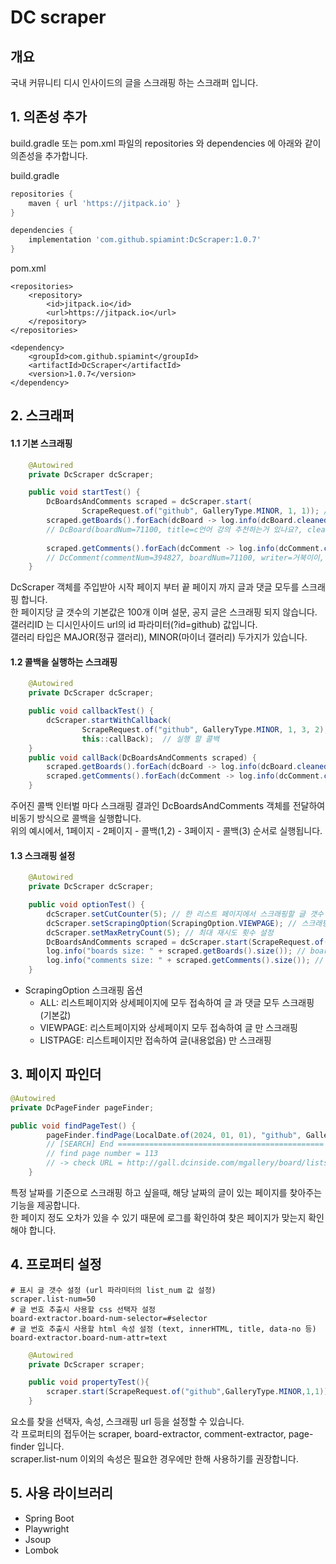 # DC scraper
## 개요
국내 커뮤니티 디시 인사이드의 글을 스크래핑 하는 스크래퍼 입니다.

## 1. 의존성 추가
build.gradle 또는 pom.xml 파일의 repositories 와 dependencies 에 아래와 같이 의존성을 추가합니다.  

build.gradle
```gradle
repositories {
    maven { url 'https://jitpack.io' } 
}

dependencies {
    implementation 'com.github.spiamint:DcScraper:1.0.7' 
}
```
pom.xml
```maven
<repositories>
    <repository>
        <id>jitpack.io</id>
        <url>https://jitpack.io</url>
    </repository>
</repositories>

<dependency>
    <groupId>com.github.spiamint</groupId>
    <artifactId>DcScraper</artifactId>
    <version>1.0.7</version>
</dependency>
```

## 2. 스크래퍼
#### 1.1 기본 스크래핑
```java
    @Autowired
    private DcScraper dcScraper;

    public void startTest() {
        DcBoardsAndComments scraped = dcScraper.start(
                ScrapeRequest.of("github", GalleryType.MINOR, 1, 1)); // 갤러리ID, 갤러리 타입, 시작페이지, 끝페이지
        scraped.getBoards().forEach(dcBoard -> log.info(dcBoard.cleanedToString())); // 스크래핑 된 글
        // DcBoard(boardNum=71100, title=c언어 강의 추천하는거 있나요?, cleanContent=예시문제 같은것도 있었음 좋겠는데 추천좀 해주세요, writer=거북이이, regDate=2024-10-07T18:50:17, viewCnt=36, commentCnt=4, recommendCnt=0, recommended=false)
        
        scraped.getComments().forEach(dcComment -> log.info(dcComment.cleanedToString())); // 스크래핑 된 댓글
        // DcComment(commentNum=394827, boardNum=71100, writer=거북이이, cleanContent=오 좋아보이네요 ㄱㅅㄱㅅ, regDate=2024-10-07T19:11:22, reply=true, targetNum=394826)
    }
```
DcScraper 객체를 주입받아 시작 페이지 부터 끝 페이지 까지 글과 댓글 모두를 스크래핑 합니다.  
한 페이지당 글 갯수의 기본값은 100개 이며 설문, 공지 글은 스크래핑 되지 않습니다.  
갤러리ID 는 디시인사이드 url의 id 파라미터(?id=github) 값입니다.    
갤러리 타입은 MAJOR(정규 갤러리), MINOR(마이너 갤러리) 두가지가 있습니다.

#### 1.2 콜백을 실행하는 스크래핑
```java
    @Autowired
    private DcScraper dcScraper;

    public void callbackTest() {
        dcScraper.startWithCallback(
                ScrapeRequest.of("github", GalleryType.MINOR, 1, 3, 2), // 갤러리ID, 갤러리 타입, 시작페이지, 끝페이지, 콜백 인터벌
                this::callBack);  // 실행 할 콜백
    }
    public void callBack(DcBoardsAndComments scraped) {
        scraped.getBoards().forEach(dcBoard -> log.info(dcBoard.cleanedToString())); // 스크래핑 된 글
        scraped.getComments().forEach(dcComment -> log.info(dcComment.cleanedToString())); // 스크래핑 된 댓글
    }
```
주어진 콜백 인터벌 마다 스크래핑 결과인 DcBoardsAndComments 객체를 전달하여 비동기 방식으로 콜백을 실행합니다.  
위의 예시에서, 1페이지 - 2페이지 - 콜백(1,2) - 3페이지 - 콜백(3) 순서로 실행됩니다.

#### 1.3 스크래핑 설정
```java
    @Autowired
    private DcScraper dcScraper;

    public void optionTest() {
        dcScraper.setCutCounter(5); // 한 리스트 페이지에서 스크래핑할 글 갯수 제한
        dcScraper.setScrapingOption(ScrapingOption.VIEWPAGE); // 스크래핑 옵션(범위) 설정
        dcScraper.setMaxRetryCount(5); // 최대 재시도 횟수 설정
        DcBoardsAndComments scraped = dcScraper.start(ScrapeRequest.of("github", GalleryType.MINOR, 1, 1));
        log.info("boards size: " + scraped.getBoards().size()); // boards size: 5
        log.info("comments size: " + scraped.getComments().size()); // comments size: 0
    }
```
+ ScrapingOption 스크래핑 옵션
  + ALL: 리스트페이지와 상세페이지에 모두 접속하여 글 과 댓글 모두 스크래핑 (기본값)
  + VIEWPAGE: 리스트페이지와 상세페이지 모두 접속하여 글 만 스크래핑
  + LISTPAGE: 리스트페이지만 접속하여 글(내용없음) 만 스크래핑 

## 3. 페이지 파인더 
```java
@Autowired
private DcPageFinder pageFinder;

public void findPageTest() {
        pageFinder.findPage(LocalDate.of(2024, 01, 01), "github", GalleryType.MINOR); // 2024년 1월 1일의 github 마이너 갤러리 페이지를 찾음
        // [SEARCH] End ==============================================
        // find page number = 113
        // -> check URL = http://gall.dcinside.com/mgallery/board/lists/?id=github&page=113&list_num=100
    }
```
특정 날짜를 기준으로 스크래핑 하고 싶을때, 해당 날짜의 글이 있는 페이지를 찾아주는 기능을 제공합니다.  
한 페이지 정도 오차가 있을 수 있기 때문에 로그를 확인하여 찾은 페이지가 맞는지 확인해야 합니다.

## 4. 프로퍼티 설정
```properties
# 표시 글 갯수 설정 (url 파라미터의 list_num 값 설정)
scraper.list-num=50
# 글 번호 추출시 사용할 css 선택자 설정
board-extractor.board-num-selector=#selector
# 글 번호 추출시 사용할 html 속성 설정 (text, innerHTML, title, data-no 등)
board-extractor.board-num-attr=text
```
```java
    @Autowired
    private DcScraper scraper;

    public void propertyTest(){
        scraper.start(ScrapeRequest.of("github",GalleryType.MINOR,1,1)); // 접속 url = http://gall.dcinside.com/mgallery/board/lists/?id=github&page=1&list_num=50
    }
```
요소를 찾을 선택자, 속성, 스크래핑 url 등을 설정할 수 있습니다.  
각 프로퍼티의 접두어는 scraper, board-extractor, comment-extractor, page-finder 입니다.  
scraper.list-num 이외의 속성은 필요한 경우에만 한해 사용하기를 권장합니다.

## 5. 사용 라이브러리
+ Spring Boot
+ Playwright
+ Jsoup
+ Lombok
